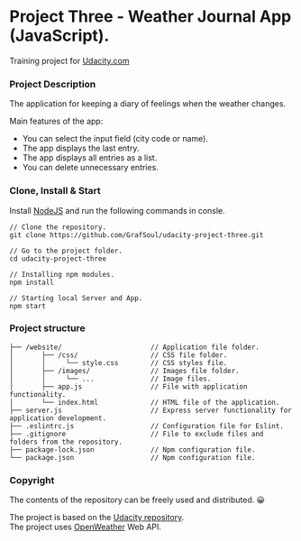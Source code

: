 # Project Three - Weather Journal App (JavaScript).
Training project for [Udacity.com]

### Project Description
The application for keeping a diary of feelings when the weather changes.

Main features of the app:
- You can select the input field (city code or name).
- The app displays the last entry.
- The app displays all entries as a list.
- You can delete unnecessary entries.

### Clone, Install & Start
Install [NodeJS] and run the following commands in consle.
```
// Clone the repository.
git clone https://github.com/GrafSoul/udacity-project-three.git

// Go to the project folder.
cd udacity-project-three

// Installing npm modules.
npm install

// Starting local Server and App.
npm start 
```

### Project structure
```
├── /website/                      // Application file folder.
│       ├── /css/                  // CSS file folder.
│       │     └── style.css        // CSS styles file.
│       ├── /images/               // Images file folder.
│       │     └── ...              // Image files.   
│       ├── app.js                 // File with application functionality.
│       └── index.html             // HTML file of the application.
├── server.js                      // Express server functionality for application development.
├── .eslintrc.js                   // Сonfiguration file for Eslint.
├── .gitignore                     // File to exclude files and folders from the repository.
├── package-lock.json              // Npm configuration file.
└── package.json                   // Npm configuration file.
```

### Copyright
The contents of the repository can be freely used and distributed. 😀

The project is based on the [Udacity repository].  
The project uses [OpenWeather] Web API.

[Udacity.com]: https://www.udcity.com/
[Udacity repository]: https://github.com/udacity/fend/tree/refresh-2019/
[NodeJS]: https://nodejs.org/
[OpenWeather]: https://openweathermap.org/